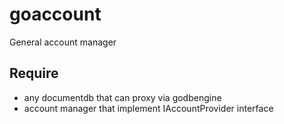 # goaccount 
General account manager

## Require
- any documentdb that can proxy via godbengine
- account manager that implement IAccountProvider interface